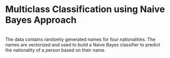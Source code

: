 # Multiclass Classification using Naive Bayes Approach
\
The data contains randomly generated names for four nationalities. The names are vectorized and used to build a Naive Bayes classifier to predict the nationality of a person based on their name.
